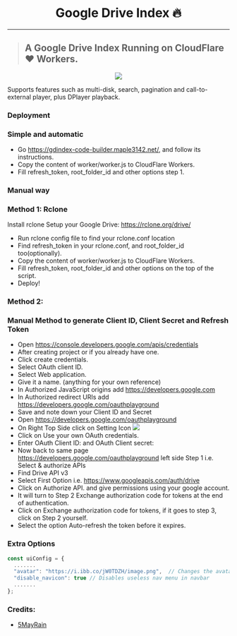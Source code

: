 <h1 align="center">Google Drive Index 🔥</h1> 

<hr>

> ## A Google Drive Index Running on CloudFlare ❤️ Workers.

<p align="center"><img src="images/ss.png"></p>

Supports features such as multi-disk, search, pagination and call-to-external player, plus DPlayer playback.

### Deployment
### Simple and automatic
* Go https://gdindex-code-builder.maple3142.net/, and follow its instructions.
* Copy the content of worker/worker.js to CloudFlare Workers.
* Fill refresh_token, root_folder_id and other options step 1.

### Manual way
### Method 1: Rclone

Install rclone
Setup your Google Drive: https://rclone.org/drive/
* Run rclone config file to find your rclone.conf location
* Find refresh_token in your rclone.conf, and root_folder_id too(optionally).
* Copy the content of worker/worker.js to CloudFlare Workers.
* Fill refresh_token, root_folder_id and other options on the top of the script.
* Deploy!

### Method 2:
### Manual Method to generate Client ID, Client Secret and Refresh Token

* Open https://console.developers.google.com/apis/credentials
* After creating project or if you already have one.
* Click create credentials.
* Select OAuth client ID.
* Select Web application.
* Give it a name. (anything for your own reference)
* In Authorized JavaScript origins add https://developers.google.com
* In Authorized redirect URIs add https://developers.google.com/oauthplayground
* Save and note down your Client ID and Secret
* Open https://developers.google.com/oauthplayground
* On Right Top Side click on Setting Icon ![](https://developers.google.com/oauthplayground/assets/images/settings.png)
* Click on Use your own OAuth credentials.
* Enter OAuth Client ID: and OAuth Client secret:
* Now back to same page https://developers.google.com/oauthplayground left side Step 1 i.e. Select & authorize APIs
* Find Drive API v3
* Select First Option i.e. https://www.googleapis.com/auth/drive
* Click on Authorize API. and give permissions using your google account.
* It will turn to Step 2 Exchange authorization code for tokens at the end of authentication.
* Click on Exchange authorization code for tokens, if it goes to step 3, click on Step 2 yourself.
* Select the option Auto-refresh the token before it expires.

### Extra Options
``` js
const uiConfig = {
  .......
  "avatar": "https://i.ibb.co/jW0TDZH/image.png",  // Changes the avatar image in the navbar
  "disable_navicon": true // Disables useless nav menu in navbar
  .......
};
```
### Credits:

- [5MayRain](https://github.com/5MayRain) 
